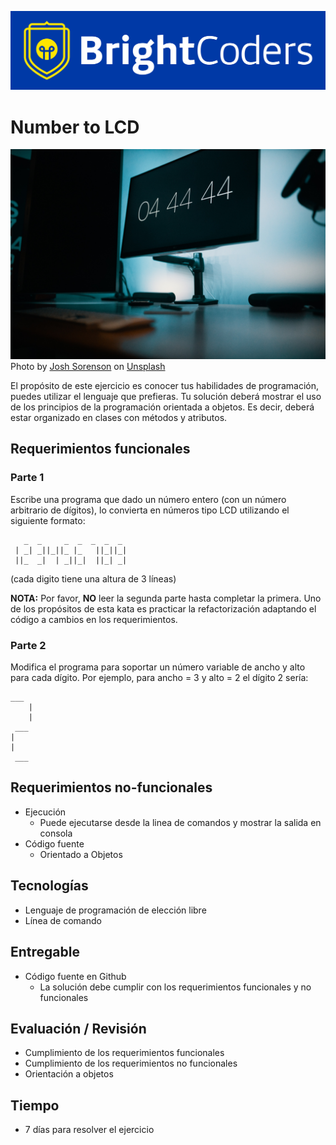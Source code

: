 ![BrightCoders Logo](img/logo-bc.png)

# Number to LCD

![cover](img/cover.jpg)
<span>Photo by <a href="https://unsplash.com/@joshsorenson?utm_source=unsplash&amp;utm_medium=referral&amp;utm_content=creditCopyText">Josh Sorenson</a> on <a href="https://unsplash.com/s/photos/lcd-digit?utm_source=unsplash&amp;utm_medium=referral&amp;utm_content=creditCopyText">Unsplash</a></span>

El propósito de este ejercicio es conocer tus habilidades de programación, puedes utilizar el lenguaje que prefieras. Tu solución deberá mostrar el uso de los principios de la programación orientada a objetos. Es decir, deberá estar organizado en clases con métodos y atributos.


## Requerimientos funcionales

### Parte 1
Escribe una programa que dado un número entero (con un número arbitrario de dígitos), lo convierta en números tipo LCD utilizando el siguiente formato:

```
   _  _     _  _  _  _  _  
 | _| _||_||_ |_   ||_||_|  
 ||_  _|  | _||_|  ||_| _|  
 ```
(cada digito tiene una altura de 3 líneas)

**NOTA:** Por favor, **NO** leer la segunda parte hasta completar la primera. Uno de los propósitos de esta kata es practicar la refactorización adaptando el código a cambios en los requerimientos.

### Parte 2

Modifica el programa para soportar un número variable de ancho y alto para cada dígito.
Por ejemplo, para ancho = 3 y alto = 2 el dígito 2 sería:

```
___
    |
    |
 ___
|
|
 ___
 ```

## Requerimientos no-funcionales
- Ejecución
  - Puede ejecutarse desde la linea de comandos y mostrar la salida en consola 
- Código fuente
  - Orientado a Objetos
  
## Tecnologías
- Lenguaje de programación de elección libre
- Línea de comando

## Entregable
- Código fuente en Github
  - La solución debe cumplir con los requerimientos funcionales y no funcionales
  
## Evaluación / Revisión
- Cumplimiento de los requerimientos funcionales
- Cumplimiento de los requerimientos no funcionales 
- Orientación a objetos

## Tiempo
- 7 días para resolver el ejercicio
